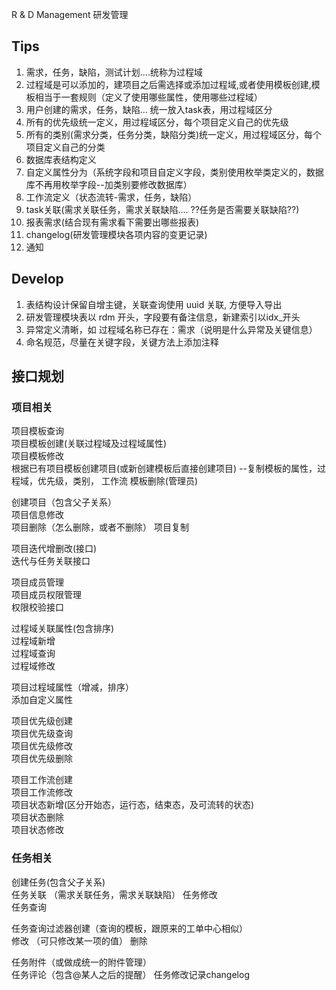 R & D Management   研发管理

## Tips
1. 需求，任务，缺陷，测试计划....统称为过程域
2. 过程域是可以添加的，建项目之后需选择或添加过程域,或者使用模板创建,模板相当于一套规则（定义了使用哪些属性，使用哪些过程域）  
2. 用户创建的需求，任务，缺陷... 统一放入task表，用过程域区分
3. 所有的优先级统一定义，用过程域区分，每个项目定义自己的优先级
4. 所有的类别(需求分类，任务分类，缺陷分类)统一定义，用过程域区分，每个项目定义自己的分类
1. 数据库表结构定义
5. 自定义属性分为（系统字段和项目自定义字段，类别使用枚举类定义的，数据库不再用枚举字段--加类别要修改数据库）
6. 工作流定义（状态流转-需求，任务，缺陷）
7. task关联(需求关联任务，需求关联缺陷.... ??任务是否需要关联缺陷??)
8. 报表需求(结合现有需求看下需要出哪些报表)
9. changelog(研发管理模块各项内容的变更记录)
10. 通知     


## Develop
1. 表结构设计保留自增主键，关联查询使用 uuid 关联, 方便导入导出     
2. 研发管理模块表以 rdm 开头，字段要有备注信息，新建索引以idx_开头     
3. 异常定义清晰，如 过程域名称已存在：需求（说明是什么异常及关键信息）    
4. 命名规范，尽量在关键字段，关键方法上添加注释

## 接口规划
### 项目相关    
项目模板查询    
项目模板创建(关联过程域及过程域属性)   
项目模板修改    
根据已有项目模板创建项目(或新创建模板后直接创建项目) --复制模板的属性，过程域，优先级，类别， 工作流
模板删除(管理员)    

创建项目（包含父子关系）  
项目信息修改  
项目删除（怎么删除，或者不删除）
项目复制

项目迭代增删改(接口)  
迭代与任务关联接口

项目成员管理   
项目成员权限管理   
权限校验接口  

过程域关联属性(包含排序)   
过程域新增   
过程域查询   
过程域修改   

项目过程域属性（增减，排序）  
添加自定义属性

项目优先级创建   
项目优先级查询   
项目优先级修改   
项目优先级删除   

项目工作流创建   
项目工作流修改   
项目状态新增(区分开始态，运行态，结束态，及可流转的状态)   
项目状态删除   
项目状态修改    

### 任务相关

创建任务(包含父子关系)  
任务关联 （需求关联任务，需求关联缺陷）
任务修改    
任务查询  

任务查询过滤器创建（查询的模板，跟原来的工单中心相似）    
修改 （可只修改某一项的值）
删除  

任务附件（或做成统一的附件管理）  
任务评论（包含@某人之后的提醒） 
任务修改记录changelog







